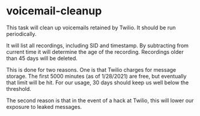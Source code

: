 # voicemail-cleanup
This task will clean up voicemails retained by Twilio.
It should be run periodically.

It will list all recordings, including SID and timestamp.
By subtracting from current time it will determine the age of the recording.
Recordings older than 45 days will be deleted.

This is done for two reasons.
One is that Twilio charges for message storage.
The first 5000 minutes (as of 1/28/2021) are free, but eventually that
limit will be hit.
For our usage, 30 days should keep us well below the threshold.

The second reason is that in the event of a hack at Twilio,
this will lower our exposure
to leaked messages.
